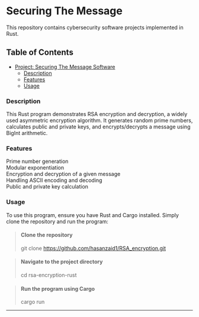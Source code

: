 
# Securing The Message 

This repository contains cybersecurity software projects implemented in Rust.

## Table of Contents

- [Project: Securing The Message Software](#project-1-securing-the-message-software)
  - [Description](#description)
  - [Features](#features)
  - [Usage](#usage)


### Description

This Rust program demonstrates RSA encryption and decryption, a widely used asymmetric encryption algorithm. 
It generates random prime numbers, calculates public and private keys, and encrypts/decrypts a message using BigInt arithmetic.


### Features

Prime number generation<br>
Modular exponentiation<br>
Encryption and decryption of a given message<br>
Handling ASCII encoding and decoding<br>
Public and private key calculation<br>

### Usage

To use this program, ensure you have Rust and Cargo installed. Simply clone the repository and run the program:

  >#### Clone the repository
  >git clone https://github.com/hasanzaid1/RSA_encryption.git
  
  >#### Navigate to the project directory
  >cd rsa-encryption-rust
  
  >#### Run the program using Cargo
  >cargo run






---

